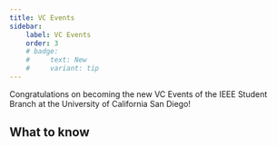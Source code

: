 ```yaml
---
title: VC Events
sidebar:
    label: VC Events
    order: 3
    # badge:
    #     text: New
    #     variant: tip
---
```


Congratulations on becoming the new VC Events of the IEEE Student Branch at the University of California San Diego!

## What to know
